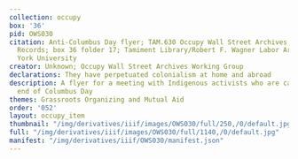 ```yaml
---
collection: occupy
box: '36'
pid: OWS030
citation: Anti-Columbus Day flyer; TAM.630 Occupy Wall Street Archives Working Group
  Records; box 36 folder 17; Tamiment Library/Robert F. Wagner Labor Archives, New
  York University
creator: Unknown; Occupy Wall Street Archives Working Group
declarations: They have perpetuated colonialism at home and abroad
description: A flyer for a meeting with Indigenous activists who are calling for the
  end of Columbus Day
themes: Grassroots Organizing and Mutual Aid
order: '052'
layout: occupy_item
thumbnail: "/img/derivatives/iiif/images/OWS030/full/250,/0/default.jpg"
full: "/img/derivatives/iiif/images/OWS030/full/1140,/0/default.jpg"
manifest: "/img/derivatives/iiif/OWS030/manifest.json"
---
```

